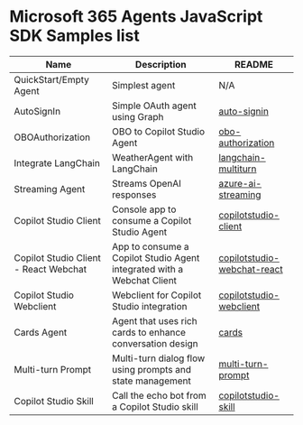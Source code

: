 # Microsoft 365 Agents JavaScript SDK Samples list

|Name|Description|README|
|----|----|----|
|QuickStart/Empty Agent|Simplest agent|N/A|
|AutoSignIn|Simple OAuth agent using Graph|[auto-signin](auto-signin/README.md)|
|OBOAuthorization|OBO to Copilot Studio Agent|[obo-authorization](obo-authorization/README.md)|
|Integrate LangChain|WeatherAgent with LangChain|[langchain-multiturn](langchain-multiturn/README.md)|
|Streaming Agent|Streams OpenAI responses|[azure-ai-streaming](azure-ai-streaming/README.md)|
|Copilot Studio Client|Console app to consume a Copilot Studio Agent|[copilotstudio-client](copilotstudio-client/README.md)|
|Copilot Studio Client - React Webchat|App to consume a Copilot Studio Agent integrated with a Webchat Client|[copilotstudio-webchat-react](copilotstudio-webchat-react/README.md)|
|Copilot Studio Webclient|Webclient for Copilot Studio integration|[copilotstudio-webclient](copilotstudio-webclient/README.md)|
|Cards Agent|Agent that uses rich cards to enhance conversation design |[cards](cards/README.md)|
|Multi-turn Prompt |Multi-turn dialog flow using prompts and state management |[multi-turn-prompt](multi-turn-prompt/README.md)|
|Copilot Studio Skill|Call the echo bot from a Copilot Studio skill |[copilotstudio-skill](copilotstudio-skill/README.md)|
